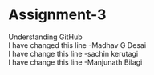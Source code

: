 # Assignment-3
Understanding GitHub
<br>
I have changed this line -Madhav G Desai
<br>
I have change this line -sachin kerutagi 
<br>
I have change this line -Manjunath Bilagi
<br>
